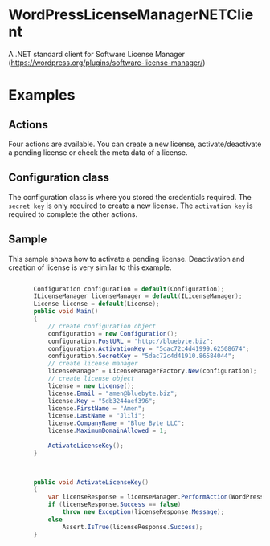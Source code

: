# WordPressLicenseManagerNETClient
A .NET standard client for  Software License Manager (https://wordpress.org/plugins/software-license-manager/)


# Examples

## Actions 
Four actions are available. You can create a new license, activate/deactivate a pending license or check the meta data of a license.

## Configuration class

The configuration class is where you stored the credentials required. The ``` secret key ``` is only required to create a new license. The ``` activation key ``` is required to complete the other actions.

## Sample

This sample shows how to activate a pending license. Deactivation and creation of license is very similar to this example.

 ```csharp 
 
        Configuration configuration = default(Configuration);
        ILicenseManager licenseManager = default(ILicenseManager);
        License license = default(License);
        public void Main()
        {
            // create configuration object
            configuration = new Configuration();
            configuration.PostURL = "http://bluebyte.biz";
            configuration.ActivationKey = "5dac72c4d41999.62508674";
            configuration.SecretKey = "5dac72c4d41910.86584044";
            // create license manager
            licenseManager = LicenseManagerFactory.New(configuration);
            // create license object 
            license = new License();
            license.Email = "amen@bluebyte.biz";
            license.Key = "5db3244aef396";
            license.FirstName = "Amen";
            license.LastName = "Jlili";
            license.CompanyName = "Blue Byte LLC";
            license.MaximumDomainAllowed = 1;
        
            ActivateLicenseKey();
        }


        
        public void ActivateLicenseKey()
        {
            var licenseResponse = licenseManager.PerformAction(WordPressLicenseManagerNETClient.Consts.Action.Activate, license);
            if (licenseResponse.Success == false)
                throw new Exception(licenseResponse.Message);
            else
                Assert.IsTrue(licenseResponse.Success);
        }
 ```

